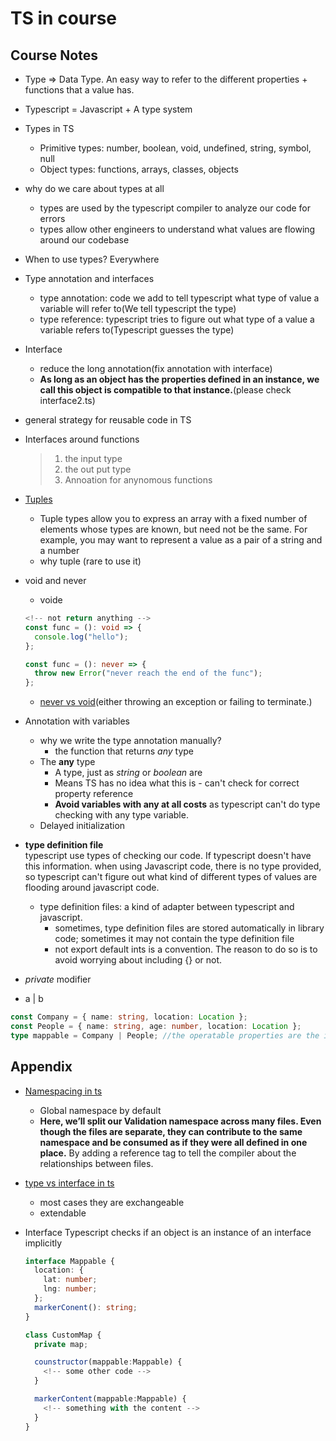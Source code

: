 # TS in course

## Course Notes

- Type => Data Type. An easy way to refer to the different properties + functions that a value has.

- Typescript = Javascript + A type system

- Types in TS
  - Primitive types: number, boolean, void, undefined, string, symbol, null
  - Object types: functions, arrays, classes, objects
- why do we care about types at all
  - types are used by the typescript compiler to analyze our code for errors
  - types allow other engineers to understand what values are flowing around our codebase
- When to use types? Everywhere
- Type annotation and interfaces

  - type annotation: code we add to tell typescript what type of value a variable will refer to(We tell typescript the type)
  - type reference: typescript tries to figure out what type of a value a variable refers to(Typescript guesses the type)

- Interface <br>

  - reduce the long annotation(fix annotation with interface)
  - **As long as an object has the properties defined in an instance, we call this object is compatible to that instance.**(please check interface2.ts)

- general strategy for reusable code in TS
  
- Interfaces around functions

  > 1.  the input type
  > 2.  the out put type
  > 3.  Annoation for anynomous functions

- [Tuples](https://www.typescriptlang.org/docs/handbook/basic-types.html#tuple)

  - Tuple types allow you to express an array with a fixed number of elements whose types are known, but need not be the same. For example, you may want to represent a value as a pair of a string and a number
  - why tuple (rare to use it)

- void and never
  - voide
  ```ts
  <!-- not return anything -->
  const func = (): void => {
    console.log("hello");
  };
  ```
  ```ts
  const func = (): never => {
    throw new Error("never reach the end of the func");
  };
  ```
  - [never vs void](https://stackoverflow.com/questions/37910669/what-is-the-difference-between-never-and-void-in-typescript)(either throwing an exception or failing to terminate.)
- Annotation with variables

  - why we write the type annotation manually?
    - the function that returns _any_ type
  - The **any** type
    - A type, just as _string_ or _boolean_ are
    - Means TS has no idea what this is - can't check for correct property reference
    - **Avoid variables with any at all costs** as typescript can't do type checking with any type variable.
  - Delayed initialization

- **type definition file** <br>
  typescript use types of checking our code. If typescript doesn't have this information. when using Javascript code, there is no type provided, so typescript can't figure out what kind of different types of values are flooding around javascript code.
  - type definition files: a kind of adapter between typescript and javascript.
    - sometimes, type definition files are stored automatically in library code; sometimes it may not contain the type definition file
    - not export default ints is a convention. The reason to do so is to avoid worrying about including {} or not.
- _private_ modifier

- a | b

```ts
const Company = { name: string, location: Location };
const People = { name: string, age: number, location: Location };
type mappable = Company | People; //the operatable properties are the intesection ones
```

## Appendix

- [Namespacing in ts](https://www.typescriptlang.org/docs/handbook/namespaces.html)

  - Global namespace by default
  - **Here, we’ll split our Validation namespace across many files. Even though the files are separate, they can contribute to the same namespace and be consumed as if they were all defined in one place.** By adding a reference tag to tell the compiler about the relationships between files.

- [type vs interface in ts](https://www.typescriptlang.org/docs/handbook/2/everyday-types.html#differences-between-type-aliases-and-interfaces)
  - most cases they are exchangeable
  - extendable
- Interface
  Typescript checks if an object is an instance of an interface implicitly

  ```ts
  interface Mappable {
    location: {
      lat: number;
      lng: number;
    };
    markerConent(): string;
  }

  class CustomMap {
    private map;

    counstructor(mappable:Mappable) {
      <!-- some other code -->
    }

    markerContent(mappable:Mappable) {
      <!-- something with the content -->
    }
  }
  ```
